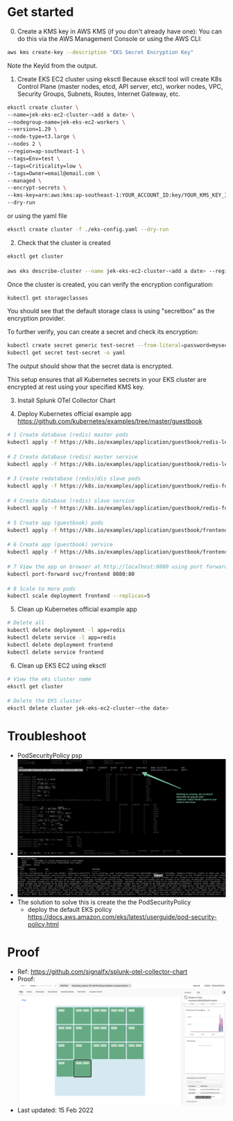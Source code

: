 # Get started

0. Create a KMS key in AWS KMS (if you don't already have one):
You can do this via the AWS Management Console or using the AWS CLI:
```bash
aws kms create-key --description "EKS Secret Encryption Key"
```
Note the KeyId from the output.


1. Create EKS EC2 cluster using eksctl
Because eksctl tool will create K8s Control Plane (master nodes, etcd, API server, etc), worker nodes, VPC, Security Groups, Subnets, Routes, Internet Gateway, etc.
```bash
eksctl create cluster \
--name=jek-eks-ec2-cluster-<add a date> \
--nodegroup-name=jek-eks-ec2-workers \
--version=1.29 \
--node-type=t3.large \
--nodes 2 \
--region=ap-southeast-1 \
--tags=Env=test \
--tags=Criticality=low \
--tags=Owner=email@email.com \
--managed \
--encrypt-secrets \
--kms-key=arn:aws:kms:ap-southeast-1:YOUR_ACCOUNT_ID:key/YOUR_KMS_KEY_ID \
--dry-run
```
or using the yaml file
```bash
eksctl create cluster -f ./eks-config.yaml --dry-run
```

2. Check that the cluster is created
```bash
eksctl get cluster

aws eks describe-cluster --name jek-eks-ec2-cluster-<add a date> --region ap-southeast-1
```

Once the cluster is created, you can verify the encryption configuration:
```bash
kubectl get storageclasses
```
You should see that the default storage class is using "secretbox" as the encryption provider.

To further verify, you can create a secret and check its encryption:
```bash
kubectl create secret generic test-secret --from-literal=password=mysecretpassword
kubectl get secret test-secret -o yaml
```
The output should show that the secret data is encrypted.

This setup ensures that all Kubernetes secrets in your EKS cluster are encrypted at rest using your specified KMS key.




3. Install Splunk OTel Collector Chart


4. Deploy Kubernetes official example app https://github.com/kubernetes/examples/tree/master/guestbook
```bash
# 1 Create database (redis) master pods
kubectl apply -f https://k8s.io/examples/application/guestbook/redis-leader-deployment.yaml

# 2 Create database (redis) master service
kubectl apply -f https://k8s.io/examples/application/guestbook/redis-leader-service.yaml

# 3 Create redatabase (redis)dis slave pods
kubectl apply -f https://k8s.io/examples/application/guestbook/redis-follower-deployment.yaml

# 4 Create database (redis) slave service
kubectl apply -f https://k8s.io/examples/application/guestbook/redis-follower-service.yaml

# 5 Create app (guestbook) pods
kubectl apply -f https://k8s.io/examples/application/guestbook/frontend-deployment.yaml

# 6 Create app (guestbook) service
kubectl apply -f https://k8s.io/examples/application/guestbook/frontend-service.yaml

# 7 View the app on browser at http://localhost:8080 using port forwarding
kubectl port-forward svc/frontend 8080:80

# 8 Scale to more pods
kubectl scale deployment frontend --replicas=5
```

5. Clean up Kubernetes official example app
```bash
# Delete all
kubectl delete deployment -l app=redis
kubectl delete service -l app=redis
kubectl delete deployment frontend
kubectl delete service frontend
```

6. Clean up EKS EC2 using eksctl
```bash
# View the eks cluster name
eksctl get cluster

# Delete the EKS cluster
eksctl delete cluster jek-eks-ec2-cluster-<the date>
```

# Troubleshoot
- PodSecurityPolicy psp
- ![](Troubleshoot.png)
- ![](PodSecurityPolicy-PSP.png)
- The solution to solve this is create the the PodSecurityPolicy
    - deploy the default EKS policy  https://docs.aws.amazon.com/eks/latest/userguide/pod-security-policy.html

# Proof

- Ref: https://github.com/signalfx/splunk-otel-collector-chart
- Proof: ![proof](proof.png "working proof")
- Last updated: 15 Feb 2022
